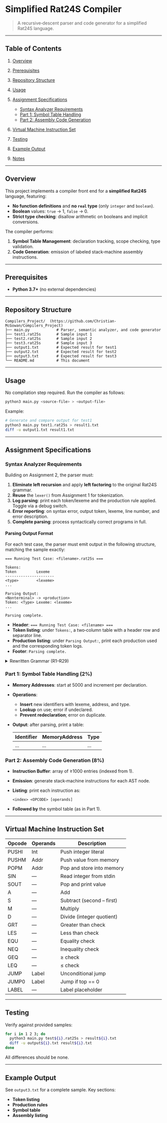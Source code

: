 # Simplified Rat24S Compiler

> A recursive‑descent parser and code generator for a simplified Rat24S language.

---

## Table of Contents

1. [Overview](#overview)
2. [Prerequisites](#prerequisites)
3. [Repository Structure](#repository-structure)
4. [Usage](#usage)
5. [Assignment Specifications](#assignment-specifications)

   * [Syntax Analyzer Requirements](#syntax-analyzer-requirements)
   * [Part 1: Symbol Table Handling](#part-1-symbol-table-handling)
   * [Part 2: Assembly Code Generation](#part-2-assembly-code-generation)
6. [Virtual Machine Instruction Set](#virtual-machine-instruction-set)
7. [Testing](#testing)
8. [Example Output](#example-output)
9. [Notes](#notes)

---

## Overview

This project implements a compiler front end for a **simplified Rat24S** language, featuring:

* **No function definitions** and **no `real` type** (only `integer` and `boolean`).
* **Boolean** values: `true` → 1, `false` → 0.
* **Strict type checking**: disallow arithmetic on booleans and implicit conversions.

The compiler performs:

1. **Symbol Table Management**: declaration tracking, scope checking, type validation.
2. **Code Generation**: emission of labeled stack‑machine assembly instructions.

---

## Prerequisites

* **Python 3.7+** (no external dependencies)

---

## Repository Structure

```text
Compilers_Project/  (https://github.com/Christian-McGowan/Compilers_Project)
├── main.py            # Parser, semantic analyzer, and code generator
├── test1.rat25s       # Sample input 1
├── test2.rat25s       # Sample input 2
├── test3.rat25s       # Sample input 3
├── output1.txt        # Expected result for test1
├── output2.txt        # Expected result for test2
├── output3.txt        # Expected result for test3
└── README.md          # This document
```

---

## Usage

No compilation step required. Run the compiler as follows:

```bash
python3 main.py <source-file> > <output-file>
```

Example:

```bash
# Generate and compare output for test1
python3 main.py test1.rat25s > result1.txt
diff -u output1.txt result1.txt
```

---

## Assignment Specifications

### Syntax Analyzer Requirements

Building on Assignment 2, the parser must:

1. **Eliminate left recursion** and apply **left factoring** to the original Rat24S grammar.
2. **Reuse** the `lexer()` from Assignment 1 for tokenization.
3. **Log parsing**: print each token/lexeme and the production rule applied. Toggle via a debug switch.
4. **Error reporting**: on syntax error, output token, lexeme, line number, and error description.
5. **Complete parsing**: process syntactically correct programs in full.

#### Parsing Output Format

For each test case, the parser must emit output in the following structure, matching the sample exactly:

```text
=== Running Test Case: <filename>.rat25s ===

Tokens:
Token         Lexeme
----------------------
<type>        <lexeme>
...

Parsing Output:
<Nonterminal> -> <production>
Token: <Type> Lexeme: <lexeme>
...

Parsing complete.
```

* **Header**: `=== Running Test Case: <filename> ===`
* **Token listing**: under `Tokens:`, a two‐column table with a header row and separator line.
* **Production listing**: under `Parsing Output:`, print each production used and the corresponding token logs.
* **Footer**: `Parsing complete.`

<details>
<summary>Rewritten Grammar (R1–R29)</summary>

```bnf
R1.  <Rat25S> -> $$ <OptFuncDefs> $$ <OptDeclList> $$ <StmtList> $$
R2.  <OptFuncDefs> -> <FuncDefs> | ε
R3.  <FuncDefs> -> <Function> <FuncDefs’>
R3a. <FuncDefs’> -> <Function> <FuncDefs’> | ε
R4.  <Function> -> function <ID> ( <OptParamList> ) <OptDeclList> <Body>
R5.  <OptParamList> -> <ParamList> | ε
R6.  <ParamList> -> <Param> <ParamList’>
R6a. <ParamList’> -> , <Param> <ParamList’> | ε
R7.  <Param> -> <IDs> <Qualifier>
R8.  <Qualifier> -> integer | boolean | real
R9.  <Body> -> { <StmtList> }
R10. <OptDeclList> -> <DeclList> | ε
R11. <DeclList> -> <Declaration> ; <DeclList’>
R11a.<DeclList’> -> <Declaration> ; <DeclList’> | ε
R12. <Declaration> -> <Qualifier> <IDs>
R13. <IDs> -> <ID> <IDs’>
R13a.<IDs’> -> , <ID> <IDs’> | ε
R14. <StmtList> -> <Stmt> <StmtList’>
R14a.<StmtList’> -> <Stmt> <StmtList’> | ε
R15. <Stmt> -> <Compound> | <Assign> | <If> | <Return> | <Print> | <Scan> | <While>
R16. <Compound> -> { <StmtList> }
R17. <Assign> -> <ID> = <Expression> ;
R18. <If> -> if ( <Condition> ) <Stmt> <If’>
R18a.<If’> -> else <Stmt> endif | endif
R19. <Return> -> return ; | return <Expression> ;
R20. <Print> -> print ( <Expression> ) ;
R21. <Scan> -> scan ( <IDs> ) ;
R22. <While> -> while ( <Condition> ) <Stmt> endwhile
R23. <Condition> -> <Expression> <Relop> <Expression>
R24. <Relop> -> == | != | > | < | <= | =>
R25. <Expression> -> <Term> <Expr’>
R25a.<Expr’> -> + <Term> <Expr’> | - <Term> <Expr’> | ε
R26. <Term> -> <Factor> <Term’>
R26a.<Term’> -> * <Factor> <Term’> | / <Factor> <Term’> | ε
R27. <Factor> -> - <Primary> | <Primary>
R28. <Primary> -> <ID> | <Integer> | <ID> ( <IDs> ) | ( <Expression> ) | <Real> | true | false
R29. <Empty> -> ε
```

</details>

### Part 1: Symbol Table Handling (2%)

* **Memory Addresses**: start at 5000 and increment per declaration.
* **Operations**:

  * **Insert** new identifiers with lexeme, address, and type.
  * **Lookup** on use; error if undeclared.
  * **Prevent redeclaration**; error on duplicate.
* **Output**: after parsing, print a table:

  | Identifier | MemoryAddress | Type |
  | ---------- | ------------- | ---- |
  | ...        | ...           | ...  |

### Part 2: Assembly Code Generation (8%)

* **Instruction Buffer**: array of ≥1000 entries (indexed from 1).

* **Emission**: generate stack‑machine instructions for each AST node.

* **Listing**: print each instruction as:

  ```text
  <index> <OPCODE> [operands]
  ```

* **Followed by** the symbol table (as in Part 1).

---

## Virtual Machine Instruction Set

| Opcode | Operands | Description               |
| ------ | -------- | ------------------------- |
| PUSHI  | Int      | Push integer literal      |
| PUSHM  | Addr     | Push value from memory    |
| POPM   | Addr     | Pop and store into memory |
| SIN    | —        | Read integer from stdin   |
| SOUT   | —        | Pop and print value       |
| A      | —        | Add                       |
| S      | —        | Subtract (second – first) |
| M      | —        | Multiply                  |
| D      | —        | Divide (integer quotient) |
| GRT    | —        | Greater than check        |
| LES    | —        | Less than check           |
| EQU    | —        | Equality check            |
| NEQ    | —        | Inequality check          |
| GEQ    | —        | ≥ check                   |
| LEQ    | —        | ≤ check                   |
| JUMP   | Label    | Unconditional jump        |
| JUMP0  | Label    | Jump if top == 0          |
| LABEL  | —        | Label placeholder         |

---

## Testing

Verify against provided samples:

```bash
for i in 1 2 3; do
  python3 main.py test${i}.rat25s > result${i}.txt
  diff -u output${i}.txt result${i}.txt
done
```

All differences should be none.

---

## Example Output

See `output3.txt` for a complete sample. Key sections:

* **Token listing**
* **Production rules**
* **Symbol table**
* **Assembly listing**

